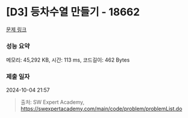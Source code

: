 # [D3] 등차수열 만들기 - 18662 

[문제 링크](https://swexpertacademy.com/main/code/problem/problemDetail.do?contestProbId=AYo-e9EKmGoDFAQI) 

### 성능 요약

메모리: 45,292 KB, 시간: 113 ms, 코드길이: 462 Bytes

### 제출 일자

2024-10-04 21:57



> 출처: SW Expert Academy, https://swexpertacademy.com/main/code/problem/problemList.do
